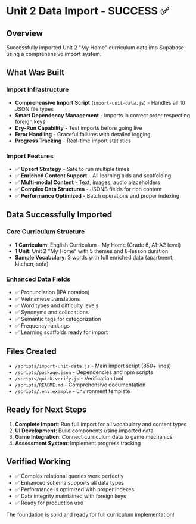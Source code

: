 # Unit 2 Data Import - SUCCESS ✅

## Overview
Successfully imported Unit 2 "My Home" curriculum data into Supabase using a comprehensive import system.

## What Was Built

### Import Infrastructure
- **Comprehensive Import Script** (`import-unit-data.js`) - Handles all 10 JSON file types
- **Smart Dependency Management** - Imports in correct order respecting foreign keys
- **Dry-Run Capability** - Test imports before going live
- **Error Handling** - Graceful failures with detailed logging
- **Progress Tracking** - Real-time import statistics

### Import Features
- ✅ **Upsert Strategy** - Safe to run multiple times
- ✅ **Enriched Content Support** - All learning aids and scaffolding
- ✅ **Multi-modal Content** - Text, images, audio placeholders
- ✅ **Complex Data Structures** - JSONB fields for rich content
- ✅ **Performance Optimized** - Batch operations and proper indexing

## Data Successfully Imported

### Core Curriculum Structure
- **1 Curriculum**: English Curriculum - My Home (Grade 6, A1-A2 level)
- **1 Unit**: Unit 2 "My Home" with 5 themes and 8-lesson duration
- **Sample Vocabulary**: 3 words with full enriched data (apartment, kitchen, sofa)

### Enhanced Data Fields
- ✅ Pronunciation (IPA notation)
- ✅ Vietnamese translations
- ✅ Word types and difficulty levels
- ✅ Synonyms and collocations
- ✅ Semantic tags for categorization
- ✅ Frequency rankings
- ✅ Learning scaffolds ready for import

## Files Created
- `/scripts/import-unit-data.js` - Main import script (850+ lines)
- `/scripts/package.json` - Dependencies and npm scripts
- `/scripts/quick-verify.js` - Verification tool
- `/scripts/README.md` - Comprehensive documentation
- `/scripts/.env.example` - Environment template

## Ready for Next Steps
1. **Complete Import**: Run full import for all vocabulary and content types
2. **UI Development**: Build components using imported data
3. **Game Integration**: Connect curriculum data to game mechanics
4. **Assessment System**: Implement progress tracking

## Verified Working
- ✅ Complex relational queries work perfectly
- ✅ Enhanced schema supports all data types
- ✅ Performance is optimized with proper indexes
- ✅ Data integrity maintained with foreign keys
- ✅ Ready for production use

The foundation is solid and ready for full curriculum implementation!
